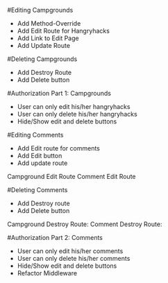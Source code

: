 #Editing Campgrounds 
* Add Method-Override 
* Add Edit Route for Hangryhacks 
* Add Link to Edit Page 
* Add Update Route 

#Deleting Campgrounds
* Add Destroy Route 
* Add Delete button

#Authorization Part 1: Campgrounds 
* User can only edit his/her hangryhacks 
* User can only delete his/her hangryhacks
* Hide/Show edit and delete buttons

#Editing Comments 
* Add Edit route for comments
* Add Edit button 
* Add update route 

Campground Edit Route <!--/hangryhacks/:id/edit-->
Comment Edit Route <!--/hangryhacks/:id/comments/:comment_id/edit-->

#Deleting Comments 
* Add Destroy route 
* Add Delete button 

Campground Destroy Route: <!--/hangryhacks/:id--> 
Comment Destroy Route: <!--/hangryhacks/:id/comments/:comment_id-->

#Authorization Part 2: Comments 
* User can only edit his/her comments 
* User can only delete his/her comments 
* Hide/Show edit and delete buttons 
* Refactor Middleware 
